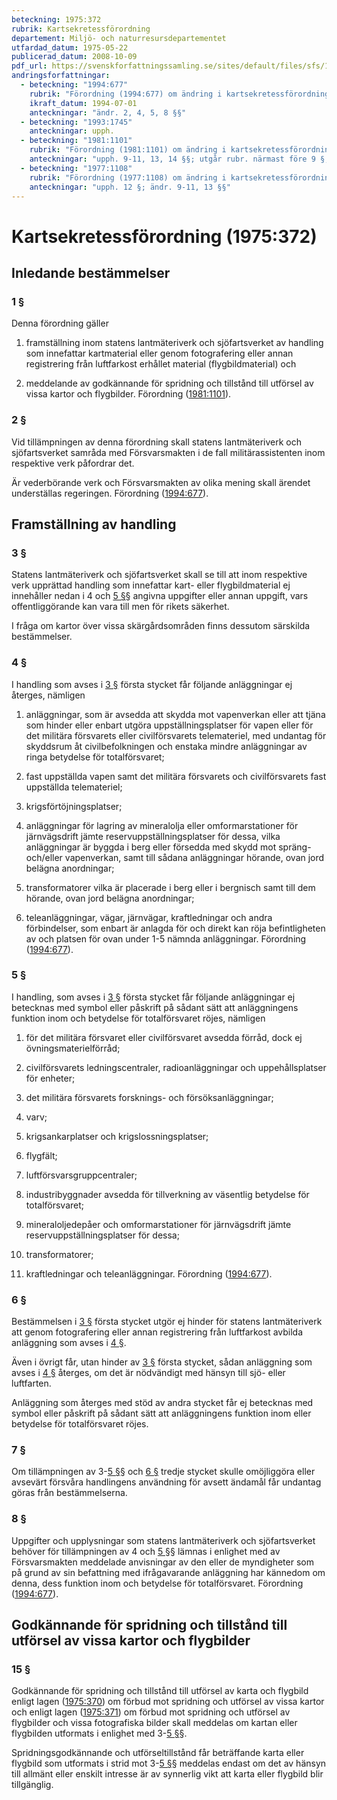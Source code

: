 ```yaml
---
beteckning: 1975:372
rubrik: Kartsekretessförordning
departement: Miljö- och naturresursdepartementet
utfardad_datum: 1975-05-22
publicerad_datum: 2008-10-09
pdf_url: https://svenskforfattningssamling.se/sites/default/files/sfs/1975-05/SFS1975-372.pdf
andringsforfattningar:
  - beteckning: "1994:677"
    rubrik: "Förordning (1994:677) om ändring i kartsekretessförordningen (1975:372)"
    ikraft_datum: 1994-07-01
    anteckningar: "ändr. 2, 4, 5, 8 §§"
  - beteckning: "1993:1745"
    anteckningar: upph.
  - beteckning: "1981:1101"
    rubrik: "Förordning (1981:1101) om ändring i kartsekretessförordningen (1975:372)"
    anteckningar: "upph. 9-11, 13, 14 §§; utgår rubr. närmast före 9 §; ändr. 1, 2 §§; omtryck"
  - beteckning: "1977:1108"
    rubrik: "Förordning (1977:1108) om ändring i kartsekretessförordningen (1975:372)"
    anteckningar: "upph. 12 §; ändr. 9-11, 13 §§"
---
```


# Kartsekretessförordning (1975:372)

## Inledande bestämmelser

### 1 §

Denna förordning gäller

1. framställning inom statens lantmäteriverk och sjöfartsverket av handling som innefattar kartmaterial eller genom fotografering eller annan registrering från luftfarkost erhållet material (flygbildmaterial) och

2. meddelande av godkännande för spridning och tillstånd till utförsel av vissa kartor och flygbilder. Förordning ([1981:1101](https://selex.se/eli/sfs/1981/1101)).

### 2 §

Vid tillämpningen av denna förordning skall statens lantmäteriverk och sjöfartsverket samråda med Försvarsmakten i de fall militärassistenten inom respektive verk påfordrar det.

Är vederbörande verk och Försvarsmakten av olika mening skall ärendet underställas regeringen. Förordning ([1994:677](https://selex.se/eli/sfs/1994/677)).

## Framställning av handling

### 3 §

Statens lantmäteriverk och sjöfartsverket skall se till att inom respektive verk upprättad handling som innefattar kart- eller flygbildmaterial ej innehåller nedan i 4 och [5 §](#5)§ angivna uppgifter eller annan uppgift, vars offentliggörande kan vara till men för rikets säkerhet.

I fråga om kartor över vissa skärgårdsområden finns dessutom särskilda bestämmelser.

### 4 §

I handling som avses i [3 §](#3) första stycket får följande anläggningar ej återges, nämligen

1. anläggningar, som är avsedda att skydda mot vapenverkan eller att tjäna som hinder eller enbart utgöra uppställningsplatser för vapen eller för det militära försvarets eller civilförsvarets telemateriel, med undantag för skyddsrum åt civilbefolkningen och enstaka mindre anläggningar av ringa betydelse för totalförsvaret;

2. fast uppställda vapen samt det militära försvarets och civilförsvarets fast uppställda telemateriel;

3. krigsförtöjningsplatser;

4. anläggningar för lagring av mineralolja eller omformarstationer för järnvägsdrift jämte reservuppställningsplatser för dessa, vilka anläggningar är byggda i berg eller försedda med skydd mot spräng- och/eller vapenverkan, samt till sådana anläggningar hörande, ovan jord belägna anordningar;

5. transformatorer vilka är placerade i berg eller i bergnisch samt till dem hörande, ovan jord belägna anordningar;

6. teleanläggningar, vägar, järnvägar, kraftledningar och andra förbindelser, som enbart är anlagda för och direkt kan röja befintligheten av och platsen för ovan under 1-5 nämnda anläggningar. Förordning ([1994:677](https://selex.se/eli/sfs/1994/677)).

### 5 §

I handling, som avses i [3 §](#3) första stycket får följande anläggningar ej betecknas med symbol eller påskrift på sådant sätt att anläggningens funktion inom och betydelse för totalförsvaret röjes, nämligen

1. för det militära försvaret eller civilförsvaret avsedda förråd, dock ej övningsmaterielförråd;

2. civilförsvarets ledningscentraler, radioanläggningar och uppehållsplatser för enheter;

3. det militära försvarets forsknings- och försöksanläggningar;

4. varv;

5. krigsankarplatser och krigslossningsplatser;

6. flygfält;

7. luftförsvarsgruppcentraler;

8. industribyggnader avsedda för tillverkning av väsentlig betydelse för totalförsvaret;

9. mineraloljedepåer och omformarstationer för järnvägsdrift jämte reservuppställningsplatser för dessa;

10. transformatorer;

11. kraftledningar och teleanläggningar. Förordning ([1994:677](https://selex.se/eli/sfs/1994/677)).

### 6 §

Bestämmelsen i [3 §](#3) första stycket utgör ej hinder för statens lantmäteriverk att genom fotografering eller annan registrering från luftfarkost avbilda anläggning som avses i [4 §](#4).

Även i övrigt får, utan hinder av [3 §](#3) första stycket, sådan anläggning som avses i [4 §](#4) återges, om det är nödvändigt med hänsyn till sjö- eller luftfarten.

Anläggning som återges med stöd av andra stycket får ej betecknas med symbol eller påskrift på sådant sätt att anläggningens funktion inom eller betydelse för totalförsvaret röjes.

### 7 §

Om tillämpningen av 3-[5 §](#5)§ och [6 §](#6) tredje stycket skulle omöjliggöra eller avsevärt försvåra handlingens användning för avsett ändamål får undantag göras från bestämmelserna.

### 8 §

Uppgifter och upplysningar som statens lantmäteriverk och sjöfartsverket behöver för tillämpningen av 4 och [5 §](#5)§ lämnas i enlighet med av Försvarsmakten meddelade anvisningar av den eller de myndigheter som på grund av sin befattning med ifrågavarande anläggning har kännedom om denna, dess funktion inom och betydelse för totalförsvaret. Förordning ([1994:677](https://selex.se/eli/sfs/1994/677)).

## Godkännande för spridning och tillstånd till utförsel av vissa kartor och flygbilder

### 15 §

Godkännande för spridning och tillstånd till utförsel av karta och flygbild enligt lagen ([1975:370](https://selex.se/eli/sfs/1975/370)) om förbud mot spridning och utförsel av vissa kartor och enligt lagen ([1975:371](https://selex.se/eli/sfs/1975/371)) om förbud mot spridning och utförsel av flygbilder och vissa fotografiska bilder skall meddelas om kartan eller flygbilden utformats i enlighet med 3-[5 §](#5)§.

Spridningsgodkännande och utförseltillstånd får beträffande karta eller flygbild som utformats i strid mot 3-[5 §](#5)§ meddelas endast om det av hänsyn till allmänt eller enskilt intresse är av synnerlig vikt att karta eller flygbild blir tillgänglig.